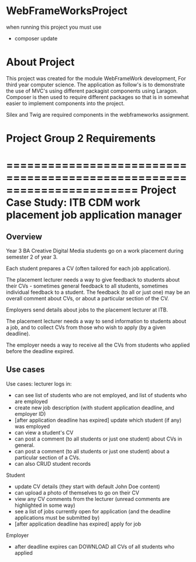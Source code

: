 # WebFrameWorksProject

when running this project you must use

- composer update

# About Project

This project was created for the module WebFrameWork development, For third year computer science. The application as follow's is
to demonstrate the use of MVC's using different packagist components using Laragon. Composer is then used to require different packages
so that is in somewhat easier to implement components into the project.

Silex and Twig are required components in the webframeworks assignment.

# Project Group 2 Requirements

=======================================================================
Project Case Study: ITB CDM work placement job application manager
=======================================================================

Overview
--------
Year 3 BA Creative Digital Media students go on a work placement during semester 2 of year 3.

Each student prepares a CV (often tailored for each job application).

The placement lecturer needs a way to give feedback to students about their CVs - sometimes general
feedback to all students, sometimes individual feedback to a student. The feedback (to all or just one) may be an
overall comment about CVs, or about a particular section of the CV.

Employers send details about jobs to the placement lecturer at ITB.

The placement lecturer needs a way to send information to students about a job, and to collect CVs from those
who wish to apply (by a given deadline).

The employer needs a way to receive all the CVs from students who applied before the deadline expired.

Use cases
---------

Use cases: lecturer logs in:
- can see list of students who are not employed, and list of students who are employed
- create new job description (with student application deadline, and employer ID)
- [after application deadline has expired] update which student (if any) was employed
- can view a student's CV
- can post a comment (to all students or just one student) about CVs in general.
- can post a comment (to all students or just one student) about a particular section of a CVs.
- can also CRUD student records

Student
- update CV details (they start with default John Doe content)
- can upload a photo of themselves to go on their CV
- view any CV comments from the lecturer (unread comments are highlighted in some way)
- see a list of jobs currently open for application (and the deadline applications must be submitted by)
- [after application deadline has expired] apply for job


Employer
- after deadline expires can DOWNLOAD all CVs of all students who applied


